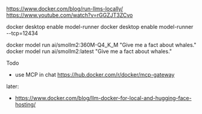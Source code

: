 https://www.docker.com/blog/run-llms-locally/
https://www.youtube.com/watch?v=rGGZJT3ZCvo

docker desktop enable model-runner
docker desktop enable model-runner --tcp=12434

docker model run ai/smollm2:360M-Q4_K_M "Give me a fact about whales."
docker model run ai/smollm2:latest "Give me a fact about whales."

Todo
- use MCP in chat https://hub.docker.com/r/docker/mcp-gateway


later:
- https://www.docker.com/blog/llm-docker-for-local-and-hugging-face-hosting/
